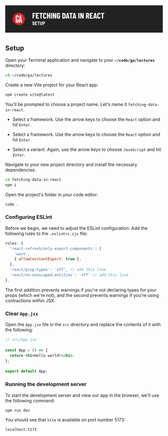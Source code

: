 # ![Fetching Data in React - Setup](./assets/hero.png)

## Setup

Open your Terminal application and navigate to your **`~/code/ga/lectures`** directory:

```bash
cd ~/code/ga/lectures
```

Create a new Vite project for your React app:

```bash
npm create vite@latest
```

You'll be prompted to choose a project name. Let's name it `fetching-data-in-react`.

- Select a framework. Use the arrow keys to choose the `React` option and hit `Enter`.

- Select a framework. Use the arrow keys to choose the `React` option and hit `Enter`.

- Select a variant. Again, use the arrow keys to choose `JavaScript` and hit `Enter`.

Navigate to your new project directory and install the necessary dependencies:

```bash
cd fetching-data-in-react
npm i
```

Open the project's folder in your code editor:

```bash
code .
```

### Configuring ESLint

Before we begin, we need to adjust the ESLint configuration. Add the following rules to the `.eslintrc.cjs` file:

```js
rules: {
  'react-refresh/only-export-components': [
    'warn',
    { allowConstantExport: true },
  ],
  'react/prop-types': 'off', // add this line
  'react/no-unescaped-entities': 'off' // add this line
},
```

The first addition prevents warnings if you're not declaring types for your props (which we're not), and the second prevents warnings if you're using contractions within JSX.

### Clear `App.jsx`

Open the `App.jsx` file in the `src` directory and replace the contents of it with the following:

```jsx
// src/App.jsx

const App = () => {
  return <h1>Hello world!</h1>;
};

export default App;
```

### Running the development server

To start the development server and view our app in the browser, we'll use the following command:

```bash
npm run dev
```

You should see that `Vite` is available on port number 5173:

```plaintext
localhost:5173
```
